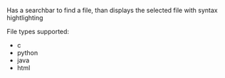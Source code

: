 Has a searchbar to find a file, than displays the selected file with syntax hightlighting

File types supported:
 - c 
 - python
 - java
 - html
